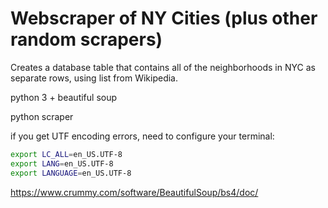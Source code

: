 # Webscraper of NY Cities (plus other random scrapers)

Creates a database table that contains all of the neighborhoods in NYC as separate rows, using list from Wikipedia.

python 3 + beautiful soup

python scraper

if you get UTF encoding errors, need to configure your terminal:
```bash
export LC_ALL=en_US.UTF-8
export LANG=en_US.UTF-8
export LANGUAGE=en_US.UTF-8
```


https://www.crummy.com/software/BeautifulSoup/bs4/doc/